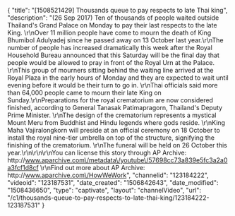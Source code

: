 {
    "title": "[1508521429] Thousands queue to pay respects to late Thai king",
    "description": "(26 Sep 2017) Ten of thousands of people waited outside Thailand's Grand Palace on Monday to pay their last respects to the late King. \r\nOver 11 million people have come to mourn the death of King Bhumibol Adulyadej since he passed away on 13 October last year.\r\nThe number of people has increased dramatically this week after the Royal Household Bureau announced that this Saturday will be the final day that people would be allowed to pray in front of the Royal Urn at the Palace. \r\nThis group of mourners sitting behind the waiting line arrived at the Royal Plaza in the early hours of Monday and they are expected to wait until evening before it would be their turn to go in. \r\nThai officials said more than 64,000 people came to mourn their late King on Sunday.\r\nPreparations for the royal crematorium are now considered finished, according to General Tanasak Patimapragorn, Thailand's Deputy Prime Minister. \r\nThe design of the crematorium represents a mystical Mount Meru from Buddhist and Hindu legends where gods reside. \r\nKing Maha Vajiralongkorn will preside at an official ceremony on 18 October to install the royal nine-tier umbrella on top of the structure, signifying the finishing of the crematorium. \r\nThe funeral will be held on 26 October this year.\r\n\r\n\r\nYou can license this story through AP Archive: http:\/\/www.aparchive.com\/metadata\/youtube\/57698cc73a839e5fc3a2a0a3fcf1d8cf \r\nFind out more about AP Archive: http:\/\/www.aparchive.com\/HowWeWork",
    "channelid": "123184222",
    "videoid": "123187531",
    "date_created": "1506842643",
    "date_modified": "1508436650",
    "type": "captivate",
    "layout": "channelVideo",
    "url": "\/c1\/thousands-queue-to-pay-respects-to-late-thai-king\/123184222-123187531"
}